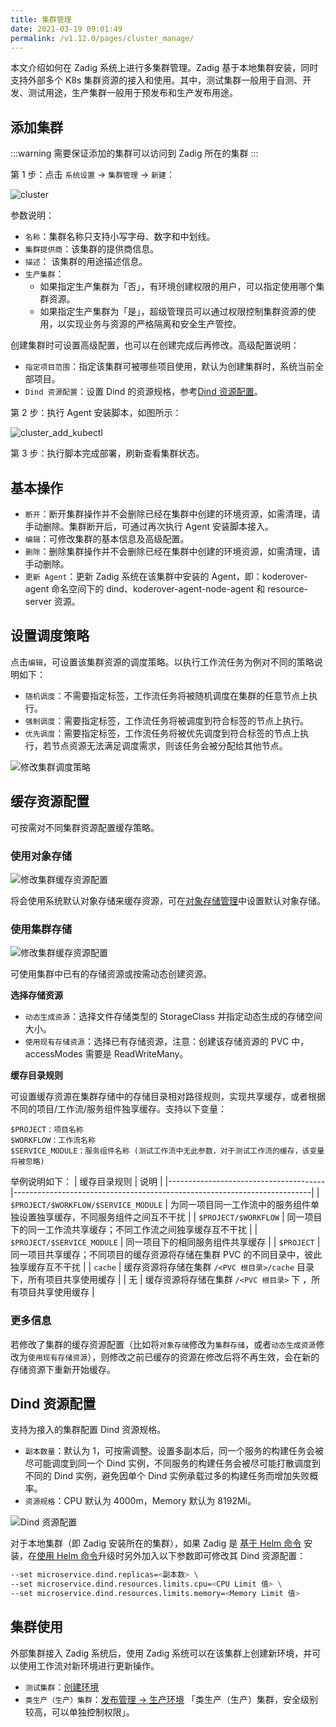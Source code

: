 ```yaml
---
title: 集群管理
date: 2021-03-19 09:01:49
permalink: /v1.12.0/pages/cluster_manage/
---
```


本文介绍如何在 Zadig 系统上进行多集群管理。Zadig 基于本地集群安装，同时支持外部多个 K8s 集群资源的接入和使用。其中，测试集群一般用于自测、开发、测试用途，生产集群一般用于预发布和生产发布用途。

## 添加集群

:::warning
需要保证添加的集群可以访问到 Zadig 所在的集群
:::

第 1 步：点击 `系统设置` -> `集群管理` -> `新建`：

![cluster](./_images/cluster_add.png)

参数说明：

- `名称`：集群名称只支持小写字母、数字和中划线。
- `集群提供商`：该集群的提供商信息。
- `描述`： 该集群的用途描述信息。
- `生产集群`：
  - 如果指定生产集群为「否」，有环境创建权限的用户，可以指定使用哪个集群资源。
  - 如果指定生产集群为「是」，超级管理员可以通过权限控制集群资源的使用，以实现业务与资源的严格隔离和安全生产管控。

创建集群时可设置高级配置，也可以在创建完成后再修改。高级配置说明：
- `指定项目范围`：指定该集群可被哪些项目使用，默认为创建集群时，系统当前全部项目。
- `Dind 资源配置`：设置 Dind 的资源规格，参考[Dind 资源配置](/v1.12.0/pages/cluster_manage/#dind-资源配置)。

第 2 步：执行 Agent 安装脚本，如图所示：

![cluster_add_kubectl](./_images/cluster_add_kubectl.png)

第 3 步：执行脚本完成部署，刷新查看集群状态。

## 基本操作
- `断开`：断开集群操作并不会删除已经在集群中创建的环境资源，如需清理，请手动删除。集群断开后，可通过再次执行 Agent 安装脚本接入。
- `编辑`：可修改集群的基本信息及高级配置。
- `删除`：删除集群操作并不会删除已经在集群中创建的环境资源，如需清理，请手动删除。
- `更新 Agent`：更新 Zadig 系统在该集群中安装的 Agent，即：koderover-agent 命名空间下的 dind、koderover-agent-node-agent 和 resource-server 资源。


## 设置调度策略
点击`编辑`，可设置该集群资源的调度策略。以执行工作流任务为例对不同的策略说明如下：

- `随机调度`：不需要指定标签，工作流任务将被随机调度在集群的任意节点上执行。
- `强制调度`：需要指定标签，工作流任务将被调度到符合标签的节点上执行。
- `优先调度`：需要指定标签，工作流任务将被优先调度到符合标签的节点上执行，若节点资源无法满足调度需求，则该任务会被分配给其他节点。

![修改集群调度策略](./_images/cluster_update.png)

## 缓存资源配置

可按需对不同集群资源配置缓存策略。

### 使用对象存储

![修改集群缓存资源配置](./_images/cluster_update_1.png)

将会使用系统默认对象存储来缓存资源，可在[对象存储管理](/v1.12.0/settings/object-storage/)中设置默认对象存储。

### 使用集群存储

![修改集群缓存资源配置](./_images/cluster_update_2.png)

可使用集群中已有的存储资源或按需动态创建资源。

**选择存储资源**

- `动态生成资源`：选择文件存储类型的 StorageClass 并指定动态生成的存储空间大小。
- `使用现有存储资源`：选择已有存储资源，注意：创建该存储资源的 PVC 中，accessModes 需要是 ReadWriteMany。

**缓存目录规则**

可设置缓存资源在集群存储中的存储目录相对路径规则，实现共享缓存，或者根据不同的项目/工作流/服务组件独享缓存。支持以下变量：

    $PROJECT：项目名称
    $WORKFLOW：工作流名称
    $SERVICE_MODULE：服务组件名称 (测试工作流中无此参数，对于测试工作流的缓存，该变量将被忽略)

举例说明如下：
| 缓存目录规则 | 说明 |
|---------------------------------------|--------------------------------------------------------------------------|
| `$PROJECT/$WORKFLOW/$SERVICE_MODULE`  | 为同一项目同一工作流中的服务组件单独设置独享缓存，不同服务组件之间互不干扰            |
| `$PROJECT/$WORKFLOW`                  | 同一项目下的同一工作流共享缓存；不同工作流之间独享缓存互不干扰                      |
| `$PROJECT/$SERVICE_MODULE`            | 同一项目下的相同服务组件共享缓存                                               |
| `$PROJECT`                            | 同一项目共享缓存；不同项目的缓存资源将存储在集群 PVC 的不同目录中，彼此独享缓存互不干扰 |
| `cache`                               | 缓存资源将存储在集群 `/<PVC 根目录>/cache` 目录下，所有项目共享使用缓存            |
|  无                                   | 缓存资源将存储在集群 `/<PVC 根目录>` 下 ，所有项目共享使用缓存                     |

### 更多信息

若修改了集群的缓存资源配置（比如将`对象存储`修改为`集群存储`，或者`动态生成资源`修改为`使用现有存储资源`），则修改之前已缓存的资源在修改后将不再生效，会在新的存储资源下重新开始缓存。

## Dind 资源配置
支持为接入的集群配置 Dind 资源规格。
- `副本数量`：默认为 1，可按需调整。设置多副本后，同一个服务的构建任务会被尽可能调度到同一个 Dind 实例，不同服务的构建任务会被尽可能打散调度到不同的 Dind 实例，避免因单个 Dind 实例承载过多的构建任务而增加失败概率。
- `资源规格`：CPU 默认为 4000m，Memory 默认为 8192Mi。

![Dind 资源配置](./_images/cluster_update_3.png)

对于本地集群（即 Zadig 安装所在的集群），如果 Zadig 是 [基于 Helm 命令](/v1.12.0/install/helm-deploy/) 安装，在[使用 Helm 命令](/v1.12.0/install/helm-deploy/)升级时另外加入以下参数即可修改其 Dind 资源配置：

``` bash
--set microservice.dind.replicas=<副本数> \
--set microservice.dind.resources.limits.cpu=<CPU Limit 值> \
--set microservice.dind.resources.limits.memory=<Memory Limit 值>
```

## 集群使用

外部集群接入 Zadig 系统后，使用 Zadig 系统可以在该集群上创建新环境，并可以使用工作流对新环境进行更新操作。

- `测试集群`：[创建环境](/v1.12.0/project/env/)
- `类生产（生产）集群`：[发布管理 -> 生产环境](/v1.12.0/project/env/) 「类生产（生产）集群，安全级别较高，可以单独控制权限」。

